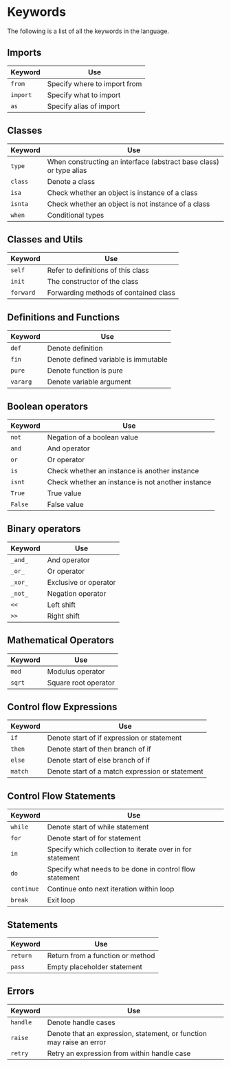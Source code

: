 # Keywords

The following is a list of all the keywords in the language.

## Imports

Keyword | Use
---|---
`from`  | Specify where to import from
`import`| Specify what to import
`as`    | Specify alias of import

## Classes

Keyword | Use
---|---
`type`  | When constructing an interface (abstract base class) or type alias
`class` | Denote a class
`isa`   | Check whether an object is instance of a class
`isnta` | Check whether an object is not instance of a class
`when`  | Conditional types

## Classes and Utils

Keyword | Use
---|---
`self`    | Refer to definitions of this class
`init`    | The constructor of the class
`forward` | Forwarding methods of contained class

## Definitions and Functions

Keyword | Use
---|---
`def`     | Denote definition
`fin`     | Denote defined variable is immutable
`pure`    | Denote function is pure
`vararg`  | Denote variable argument

## Boolean operators

Keyword | Use
---|---
`not`   | Negation of a boolean value
`and`   | And operator
`or`    | Or operator
`is`    | Check whether an instance is another instance
`isnt`  | Check whether an instance is not another instance
`True`  | True value
`False` | False value

## Binary operators

Keyword | Use
---|---
`_and_`   | And operator
`_or_`    | Or operator
`_xor_`   | Exclusive or operator
`_not_`   | Negation operator
`<<`      | Left shift
`>>`      | Right shift

## Mathematical Operators

Keyword | Use
---|---
`mod`   | Modulus operator
`sqrt`  | Square root operator

## Control flow Expressions

Keyword | Use
---|---
`if`    | Denote start of if expression or statement
`then`  | Denote start of then branch of if
`else`  | Denote start of else branch of if
`match` | Denote start of a match expression or statement

## Control Flow Statements

Keyword | Use
---|---
`while`   | Denote start of while statement
`for`     | Denote start of for statement
`in`      | Specify which collection to iterate over in for statement
`do`      | Specify what needs to be done in control flow statement
`continue`| Continue onto next iteration within loop
`break`   | Exit loop

## Statements

Keyword | Use
---|---
`return`  | Return from a function or method
`pass`    | Empty placeholder statement

## Errors

Keyword | Use
---|---
`handle` | Denote handle cases
`raise`  | Denote that an expression, statement, or function may raise an error
`retry`  | Retry an expression from within handle case
